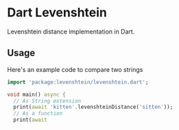 # Dart Levenshtein 

Levenshtein distance implementation in Dart.

## Usage

Here's an example code to compare two strings

```dart
import 'package:levenshtein/levenshtein.dart';

void main() async {
  // As String extension
  print(await 'kitten'.levenshteinDistance('sitten'));
  // As a function
  print(await 
```



